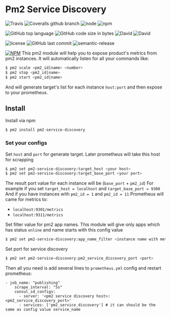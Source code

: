 # Pm2 Service Discovery
![Travis](https://img.shields.io/travis/Goodluckhf/pm2ServiceDiscovery/master.svg?style=flat-square)
![Coveralls github branch](https://img.shields.io/coveralls/github/Goodluckhf/pm2ServiceDiscovery/master.svg?style=flat-square)
![node](https://img.shields.io/node/v/pm2-service-discovery-prom.svg?style=flat-square)
![npm](https://img.shields.io/npm/v/pm2-service-discovery-prom.svg?style=flat-square)

![GitHub top language](https://img.shields.io/github/languages/top/Goodluckhf/pm2ServiceDiscovery.svg?style=flat-square)
![GitHub code size in bytes](https://img.shields.io/github/languages/code-size/Goodluckhf/pm2ServiceDiscovery.svg?style=flat-square)
![David](https://img.shields.io/david/Goodluckhf/pm2ServiceDiscovery.svg?style=flat-square)
![David](https://img.shields.io/david/dev/Goodluckhf/pm2ServiceDiscovery.svg?style=flat-square)

![license](https://img.shields.io/github/license/Goodluckhf/pm2ServiceDiscovery.svg?style=flat-square)
![GitHub last commit](https://img.shields.io/github/last-commit/Goodluckhf/pm2ServiceDiscovery.svg?style=flat-square)
![semantic-release](https://img.shields.io/badge/%20%20%F0%9F%93%A6%F0%9F%9A%80-semantic--release-e10079.svg?style=flat-square)

[![NPM](https://nodei.co/npm/pm2-service-discovery-prom.png?downloads=true&downloadRank=true)](https://nodei.co/npm/pm2-service-discovery-prom/)
This pm2 module will help you to expose product's metrics from pm2 instances.
It will automatically listen for all your commands like:
```bash
$ pm2 scale <pm2_id|name> <number>
$ pm2 stop <pm2_id|name>
$ pm2 start <pm2_id|name>
```
And will generate target's list for each instance `host:port`
and then expose to your prometheus.

## Install
Install via npm
```bash
$ pm2 install pm2-service-discovery
```

### Set your configs

Set `host` and `port` for generate target. Later prometheus will take this host for scrapping 
```bash
$ pm2 set pm2-service-discovery:target_host <your host>
$ pm2 set pm2-service-discovery:target_base_port <your port>
```
The result port value for each instance will be (`base_port` + `pm2_id`)
For example if you set `target_host = localhost` and `target_base_port = 9300`
And if you have instances with `pm2_id = 1` and `pm2_id = 11` Prometheus will came for metrics to:
* `localhost:9301/metrics`
* `localhost:9311/metrics`

Set filter value for pm2 app names.
This module will give only apps which has status `online` and name starts with this config value 
```bash
$ pm2 set pm2-service-discovery:app_name_filter <instance name with metrics>
```

Set port for service discovery
```bash
$ pm2 set pm2-service-discovery:pm2_service_discovery_port <port>
```

Then all you need is add several lines to `prometheus.yml` config and restart prometheus:
```text
- job_name: "publishing"
    scrape_interval: "5s"
    consul_sd_configs:
      - server: '<pm2 service discovery host>:<pm2_service_discovery_port>'
      - services: ['pm2_service_discovery'] # it can should be the same as config value service_name
```
